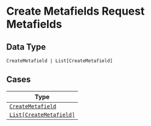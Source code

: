 
# Create Metafields Request Metafields

## Data Type

`CreateMetafield | List[CreateMetafield]`

## Cases

| Type |
|  --- |
| [`CreateMetafield`](../../../doc/models/create-metafield.md) |
| [`List[CreateMetafield]`](../../../doc/models/create-metafield.md) |


